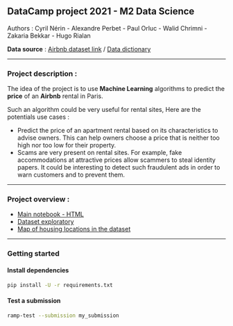 ## DataCamp project 2021 - M2 Data Science 

Authors : Cyril Nérin - Alexandre Perbet - Paul Orluc - Walid Chrimni - Zakaria Bekkar - Hugo Rialan

**Data source** : [Airbnb dataset link](http://insideairbnb.com/get-the-data.html) / [Data dictionary](https://docs.google.com/spreadsheets/d/1iWCNJcSutYqpULSQHlNyGInUvHg2BoUGoNRIGa6Szc4/edit#gid=982310896)

---

### Project description :
The idea of the project is to use __Machine Learning__ algorithms to predict the __price__ of an __Airbnb__ rental in Paris.

Such an algorithm could be very useful for rental sites, Here are the potentials use cases :
- Predict the price of an apartment rental based on its characteristics to advise owners. This can help owners choose a price that is neither too high nor too low for their property. 
- Scams are very present on rental sites. For example, fake accommodations at attractive prices allow scammers to steal identity papers. It could be interesting to detect such fraudulent ads in order to warn customers and to prevent them. 

---

### Project overview :
- [Main notebook - HTML](https://hrialan.github.io/m2ds-datacamp-project/airbnb-starting-kit.html) 
- [Dataset exploratory](https://hrialan.github.io/m2ds-datacamp-project/files/airbnb_data_exp.html)
- [Map of housing locations in the dataset](https://hrialan.github.io/m2ds-datacamp-project/files/map.html)

---

### Getting started

#### Install dependencies

```bash
pip install -U -r requirements.txt
```

#### Test a submission

```bash
ramp-test --submission my_submission
```
